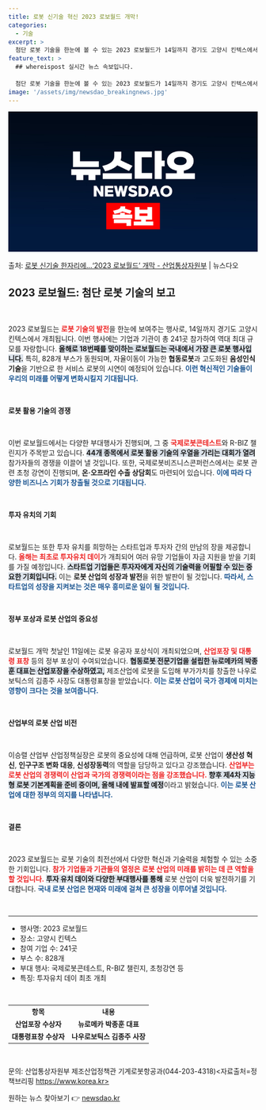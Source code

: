 ```yaml
---
title: 로봇 신기술 혁신 2023 로보월드 개막!
categories:
  - 기술
excerpt: >
  첨단 로봇 기술을 한눈에 볼 수 있는 2023 로보월드가 14일까지 경기도 고양시 킨텍스에서 열린다. 올해로…
feature_text: >
  ## whereispost 실시간 뉴스 속보입니다.

  첨단 로봇 기술을 한눈에 볼 수 있는 2023 로보월드가 14일까지 경기도 고양시 킨텍스에서 열린다. 올해로…
image: '/assets/img/newsdao_breakingnews.jpg'
---
```


![뉴스다오 속보](/assets/img/newsdao_breakingnews.jpg)

<p>출처: <a href="https://newsdao.kr/2130" rel="dofollow">로봇 신기술 한자리에…‘2023 로보월드’ 개막 - 산업통상자원부</a> | 뉴스다오</p>

<h2 data-ke-size="size26">2023 로보월드: 첨단 로봇 기술의 보고</h2>

<p data-ke-size="size16">&nbsp;</p>

2023 로보월드는 <b><span style="color: #ee2323;">로봇 기술의 발전</span></b>을 한눈에 보여주는 행사로, 14일까지 경기도 고양시 킨텍스에서 개최됩니다. 이번 행사에는 기업과 기관이 총 241곳 참가하여 역대 최대 규모를 자랑합니다. <b><span style="background-color: #21538527;">올해로 18번째를 맞이하는 로보월드는 국내에서 가장 큰 로봇 행사입니다.</span></b> 특히, 828개 부스가 동원되며, 자율이동이 가능한 <b>협동로봇</b>과 고도화된 <b>음성인식 기술</b>을 기반으로 한 서비스 로봇의 시연이 예정되어 있습니다. <b><span style="color: #1a5490;">이런 혁신적인 기술들이 우리의 미래를 어떻게 변화시킬지 기대됩니다.</span></b>

<p data-ke-size="size16">&nbsp;</p>

<b>로봇 활용 기술의 경쟁</b>

<p data-ke-size="size16">&nbsp;</p>

이번 로보월드에서는 다양한 부대행사가 진행되며, 그 중 <b><span style="color: #ee2323;">국제로봇콘테스트</span></b>와 R-BIZ 챌린지가 주목받고 있습니다. <b><span style="background-color: #21538527;">44개 종목에서 로봇 활용 기술의 우열을 가리는 대회가 열려</span></b> 참가자들의 경쟁을 이끌어 낼 것입니다. 또한, 국제로봇비즈니스콘퍼런스에서는 로봇 관련 초청 강연이 진행되며, <b>온·오프라인 수출 상담회</b>도 마련되어 있습니다. <b><span style="color: #1a5490;">이에 따라 다양한 비즈니스 기회가 창출될 것으로 기대됩니다.</span></b>

<p data-ke-size="size16">&nbsp;</p>

<b>투자 유치의 기회</b>

<p data-ke-size="size16">&nbsp;</p>

로보월드는 또한 투자 유치를 희망하는 스타트업과 투자자 간의 만남의 장을 제공합니다. <b><span style="color: #ee2323;">올해는 최초로 투자유치 데이</span></b>가 개최되어 여러 유망 기업들이 자금 지원을 받을 기회를 가질 예정입니다. <b><span style="background-color: #21538527;">스타트업 기업들은 투자자에게 자신의 기술력을 어필할 수 있는 중요한 기회입니다.</span></b> 이는 <b>로봇 산업의 성장과 발전</b>을 위한 발판이 될 것입니다. <b><span style="color: #1a5490;">따라서, 스타트업의 성장을 지켜보는 것은 매우 흥미로운 일이 될 것입니다.</span></b>

<p data-ke-size="size16">&nbsp;</p>

<b>정부 포상과 로봇 산업의 중요성</b>

<p data-ke-size="size16">&nbsp;</p>

로보월드 개막 첫날인 11일에는 로봇 유공자 포상식이 개최되었으며, <b><span style="color: #ee2323;">산업포장 및 대통령 표창</span></b> 등의 정부 포상이 수여되었습니다. <b><span style="background-color: #21538527;">협동로봇 전문기업을 설립한 뉴로메카의 박종훈 대표는 산업포장을 수상하였고,</span></b> 제조산업에 로봇을 도입해 부가가치를 창출한 나우로보틱스의 김종주 사장도 대통령표창을 받았습니다. <b><span style="color: #1a5490;">이는 로봇 산업이 국가 경제에 미치는 영향이 크다는 것을 보여줍니다.</span></b>

<p data-ke-size="size16">&nbsp;</p>

<b>산업부의 로봇 산업 비전</b>

<p data-ke-size="size16">&nbsp;</p>

이승렬 산업부 산업정책실장은 로봇의 중요성에 대해 언급하며, 로봇 산업이 <b>생산성 혁신</b>, <b>인구구조 변화 대응</b>, <b>신성장동력</b>의 역할을 담당하고 있다고 강조했습니다. <b><span style="color: #ee2323;">산업부는 로봇 산업의 경쟁력이 산업과 국가의 경쟁력이라는 점을 강조했습니다.</span></b> <b><span style="background-color: #21538527;">향후 제4차 지능형 로봇 기본계획을 준비 중이며, 올해 내에 발표할 예정</span></b>이라고 밝혔습니다. <b><span style="color: #1a5490;">이는 로봇 산업에 대한 정부의 의지를 나타냅니다.</span></b>

<p data-ke-size="size16">&nbsp;</p>

<b>결론</b>

<p data-ke-size="size16">&nbsp;</p>

2023 로보월드는 로봇 기술의 최전선에서 다양한 혁신과 기술력을 체험할 수 있는 소중한 기회입니다. <b><span style="color: #ee2323;">참가 기업들과 기관들의 열정은 로봇 산업의 미래를 밝히는 데 큰 역할을 할 것입니다.</span></b> <b><span style="background-color: #21538527;">투자 유치 데이와 다양한 부대행사를 통해</span></b> 로봇 산업이 더욱 발전하기를 기대합니다. <b><span style="color: #1a5490;">국내 로봇 산업은 현재와 미래에 걸쳐 큰 성장을 이루어낼 것입니다.</span></b>

<p data-ke-size="size16">&nbsp;</p>

<hr>

<ul>
    <li>행사명: 2023 로보월드</li>
    <li>장소: 고양시 킨텍스</li>
    <li>참여 기업 수: 241곳</li>
    <li>부스 수: 828개</li>
    <li>부대 행사: 국제로봇콘테스트, R-BIZ 챌린지, 초청강연 등</li>
    <li>특징: 투자유치 데이 최초 개최</li>
</ul>

<p data-ke-size="size16">&nbsp;</p>

<table style="width: 100%; border-collapse: collapse;">
    <tr>
        <td style="text-align: center; height: 17px;"><b>항목</b></td>
        <td style="text-align: center; height: 17px;"><b>내용</b></td>
    </tr>
    <tr>
        <td style="text-align: center; height: 17px;"><b>산업포장 수상자</b></td>
        <td style="text-align: center; height: 17px;"><b>뉴로메카 박종훈 대표</b></td>
    </tr>
    <tr>
        <td style="text-align: center; height: 17px;"><b>대통령표창 수상자</b></td>
        <td style="text-align: center; height: 17px;"><b>나우로보틱스 김종주 사장</b></td>
    </tr>
</table>

<p data-ke-size="size16">&nbsp;</p>

문의: 산업통상자원부 제조산업정책관 기계로봇항공과(044-203-4318)<자료출처=정책브리핑 https://www.korea.kr>  

원하는 뉴스 찾아보기 👉 <a href="https://newsdao.kr" rel="dofollow">newsdao.kr</a>



